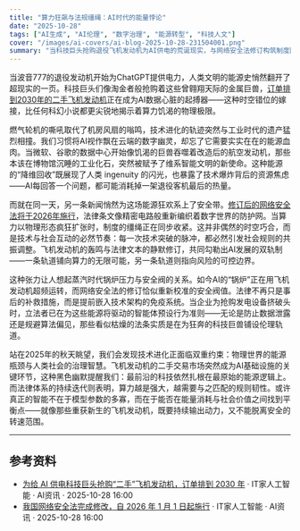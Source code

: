 ```yaml
---
title: "算力狂飙与法规缰绳：AI时代的能量悖论"
date: "2025-10-28"
tags: ["AI生成", "AI伦理", "数字治理", "能源转型", "科技人文"]
cover: "/images/ai-covers/ai-blog-2025-10-28-231504001.png"
summary: "当科技巨头抢购退役飞机发动机为AI供电的荒诞现实，与网络安全法修订构筑制度围栏形成鲜明对照。技术扩张的物理边界与伦理边界正在同时收紧，提醒我们算力狂欢背后需要更清醒的人文审视。"
---
```


<!-- AI 生成文章元数据 -->
<!-- 生成时间: 2025-10-28T23:15:04.001Z -->
<!-- 新闻抓取时间: 2025-10-28T23:14:48.165Z -->
<!-- 新闻来源：AI资讯 2 条 -->

当波音777的退役发动机开始为ChatGPT提供电力，人类文明的能源史悄然翻开了超现实的一页。科技巨头们像淘金者般抢购着这些曾翱翔天际的金属巨兽，[订单排到2030年的二手飞机发动机](https://www.ithome.com/0/892/956.htm)正在成为AI数据心脏的起搏器——这种时空错位的嫁接，比任何科幻小说都更尖锐地揭示着算力饥渴的物理极限。

燃气轮机的嘶吼取代了机房风扇的嗡鸣，技术进化的轨迹突然与工业时代的遗产猛烈相撞。我们习惯将AI视作飘在云端的数字幽灵，却忘了它需要实实在在的能源血肉。当微软、谷歌的数据中心开始像饥渴的巨兽吞噬着改造后的航空发动机，那些本该在博物馆沉睡的工业化石，突然被赋予了维系智能文明的新使命。这种能源的“降维回收”既展现了人类 ingenuity 的闪光，也暴露了技术爆炸背后的资源焦虑——AI每回答一个问题，都可能消耗掉一架退役客机最后的热量。

而就在同一天，另一条新闻悄然为这场能源狂欢系上了安全带。[修订后的网络安全法将于2026年施行](https://www.ithome.com/0/892/968.htm)，法律条文像精密电路般重新编织着数字世界的防护网。当算力以物理形态疯狂扩张时，制度的缰绳正在同步收紧。这并非偶然的时空巧合，而是技术与社会互动的必然节奏：每一次技术突破的脉冲，都必然引发社会规则的共振调整。飞机发动机的轰鸣与法律文本的静默修订，共同勾勒出AI发展的双轨制——一条轨道铺向算力的无限可能，另一条轨道则指向风险的可控边界。

这种张力让人想起蒸汽时代锅炉压力与安全阀的关系。如今AI的“锅炉”正在用飞机发动机超频运转，而网络安全法的修订恰似重新校准的安全阀值。法律不再只是事后的补救措施，而是提前嵌入技术架构的免疫系统。当企业为抢购发电设备挤破头时，立法者已在为这些能源将驱动的智能体预设行为准则——无论是防止数据泄露还是规避算法偏见，那些看似枯燥的法条实质是在为狂奔的科技巨兽铺设伦理轨道。

站在2025年的秋天眺望，我们会发现技术进化正面临双重约束：物理世界的能源瓶颈与人类社会的治理智慧。飞机发动机的二手交易市场突然成为AI基础设施的关键环节，这种黑色幽默提醒我们：最前沿的科技依然扎根在最原始的能源逻辑上。而法律体系的持续迭代则表明，算力越是强大，越需要与之匹配的规则韧性。或许真正的智能不在于模型参数的多寡，而在于能否在能量消耗与社会价值之间找到平衡点——就像那些重获新生的飞机发动机，既要持续输出动力，又不能脱离安全的转速范围。

---

## 参考资料

- [为给 AI 供电科技巨头抢购“二手”飞机发动机，订单排到 2030 年](https://www.ithome.com/0/892/956.htm) · IT家人工智能 · AI资讯 · 2025-10-28 16:00
- [我国网络安全法完成修改，自 2026 年 1 月 1 日起施行](https://www.ithome.com/0/892/968.htm) · IT家人工智能 · AI资讯 · 2025-10-28 16:00